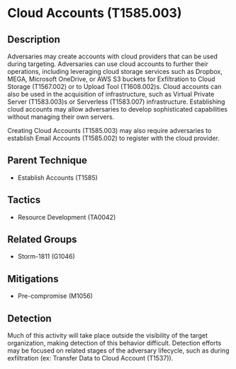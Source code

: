 # Cloud Accounts (T1585.003)

## Description
Adversaries may create accounts with cloud providers that can be used during targeting. Adversaries can use cloud accounts to further their operations, including leveraging cloud storage services such as Dropbox, MEGA, Microsoft OneDrive, or AWS S3 buckets for Exfiltration to Cloud Storage (T1567.002) or to Upload Tool (T1608.002)s. Cloud accounts can also be used in the acquisition of infrastructure, such as Virtual Private Server (T1583.003)s or Serverless (T1583.007) infrastructure. Establishing cloud accounts may allow adversaries to develop sophisticated capabilities without managing their own servers.

Creating Cloud Accounts (T1585.003) may also require adversaries to establish Email Accounts (T1585.002) to register with the cloud provider. 

## Parent Technique
- Establish Accounts (T1585)

## Tactics
- Resource Development (TA0042)

## Related Groups
- Storm-1811 (G1046)

## Mitigations
- Pre-compromise (M1056)

## Detection
Much of this activity will take place outside the visibility of the target organization, making detection of this behavior difficult. Detection efforts may be focused on related stages of the adversary lifecycle, such as during exfiltration (ex: Transfer Data to Cloud Account (T1537)).

